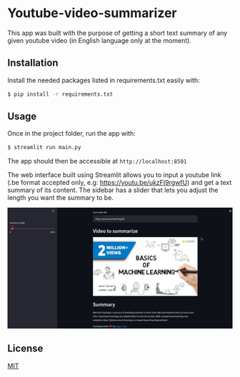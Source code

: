 # Youtube-video-summarizer

This app was built with the purpose of getting a short text summary of any given youtube video (in English language only at the moment).


## Installation

Install the needed packages listed in requirements.txt easily with:

```bash
$ pip install -r requirements.txt
```


## Usage

Once in the project folder, run the app with:

```bash
$ streamlit run main.py
```

The app should then be accessible at ```http://localhost:8501```

The web interface built using Streamlit allows you to input a youtube link (.be format accepted only, e.g: https://youtu.be/ukzFI9rgwfU) and get a text summary of its content. The sidebar has a slider that lets you adjust the length you want the summary to be.

![preview](https://github.com/dat-rohit/youtube-video-summarizer/blob/main/interface_preview.jpg)


## License
[MIT](https://choosealicense.com/licenses/mit/)